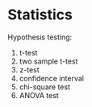 # Statistics

Hypothesis testing:
1) t-test
2) two sample t-test
3) z-test
4) confidence interval
5) chi-square test
6) ANOVA test
